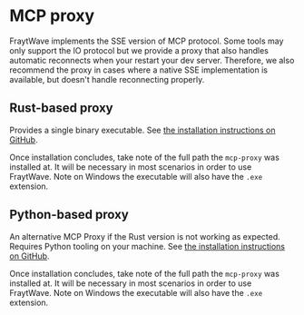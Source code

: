 # MCP proxy

FraytWave implements the SSE version of MCP protocol. Some tools may only support the IO
protocol but we provide a proxy that also handles automatic reconnects when your restart
your dev server. Therefore, we also recommend the proxy in cases where a native SSE implementation
is available, but doesn't handle reconnecting properly.

## Rust-based proxy

Provides a single binary executable. See [the
installation instructions on GitHub](https://github.com/tidewave-ai/mcp_proxy_rust#installation).

Once installation concludes, take note of the full path
the `mcp-proxy` was installed at. It will be necessary
in most scenarios in order to use FraytWave. Note on Windows
the executable will also have the `.exe` extension.

## Python-based proxy

An alternative MCP Proxy if the Rust version is not working as expected.
Requires Python tooling on your machine. See [the installation instructions
on GitHub](https://github.com/sparfenyuk/mcp-proxy).

Once installation concludes, take note of the full path
the `mcp-proxy` was installed at. It will be necessary
in most scenarios in order to use FraytWave. Note on Windows
the executable will also have the `.exe` extension.
